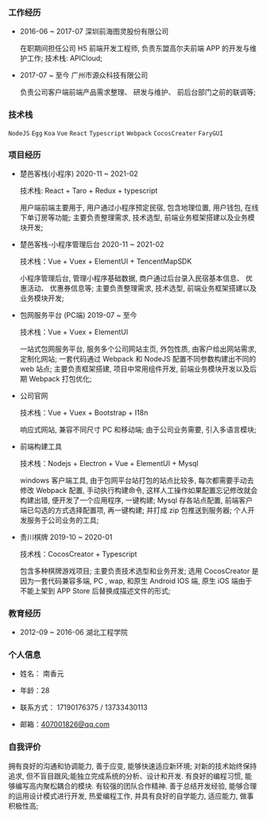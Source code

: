 ### 工作经历

+ 2016-06 ~ 2017-07 深圳前海图灵股份有限公司

    在职期间担任公司 H5 前端开发工程师, 负责东盟高尔夫前端 APP 的开发与维护工作; 技术栈: APICloud;

+ 2017-07 ~ 至今  广州市源众科技有限公司

    负责公司客户端前端产品需求整理、 研发与维护、 前后台部门之前的联调等;

### 技术栈

 `NodeJS`  `Egg`  `Koa`  `Vue`  `React`  `Typescript`  `Webpack`  `CocosCreater`  `FaryGUI`

### 项目经历

+ 楚邑客栈(小程序)  2020-11 ~ 2021-02

  技术栈: React + Taro + Redux + typescript

  用户端前端主要用于, 用户通过小程序预定民宿, 包含地理位置, 用户钱包, 在线下单订房等功能; 主要负责整理需求, 技术选型, 前端业务框架搭建以及业务模块开发;

+ 楚邑客栈-小程序管理后台  2020-11 ~ 2021-02

  技术栈：Vue + Vuex + ElementUI + TencentMapSDK
  
  小程序管理后台, 管理小程序基础数据, 商户通过后台录入民宿基本信息、 优惠活动、 优惠券信息等; 主要负责整理需求, 技术选型, 前端业务框架搭建以及业务模块开发;

+ 包网服务平台 (PC端)  2019-07 ~ 至今
  
  技术栈：Vue + Vuex + ElementUI

  一站式包网服务平台, 服务多个公司网站主页, 外包性质, 由客户给出网站需求, 定制化网站;  一套代码通过 Webpack 和 NodeJS 配置不同参数构建出不同的 web 站点; 主要负责框架搭建, 项目中常用组件开发, 前端业务模块开发以及后期 Webpack 打包优化;

+ 公司官网 
 
  技术栈：Vue + Vuex + Bootstrap + I18n
  
  响应式网站, 兼容不同尺寸 PC 和移动端; 由于公司业务需要, 引入多语言模块; 

+ 前端构建工具  
 
  技术栈：Nodejs + Electron + Vue + ElementUI + Mysql

  windows 客户端工具, 由于包网平台站打包的站点比较多, 每次都需要手动去修改 Webpack 配置, 手动执行构建命令, 这样人工操作如果配置忘记修改就会构建出错, 便开发了一个应用程序, 一键构建; Mysql 存各站点配置, 前端客户端已勾选的方式选择配置项, 再一键构建; 并打成 zip 包推送到服务器; 个人开发服务于公司业务的工具;

+ 贵川棋牌  2019-10 ~ 2020-01

  技术栈：CocosCreator + Typescript

  包含多种棋牌游戏项目; 主要负责技术选型和业务开发; 选用 CocosCreator 是因为一套代码兼容多端, PC , wap, 和原生 Android IOS 端, 原生 iOS 端由于不能上架到 APP Store 后替换成描述文件的形式;

### 教育经历
  
+ 2012-09 ~ 2016-06   湖北工程学院

### 个人信息

+ 姓名： 南香元

+ 年龄：28

+ 联系方式： 17190176375  /  13733430113

+ 邮箱：407001826@qq.com

### 自我评价
  
  拥有良好的沟通和协调能力, 善于应变, 能够快速适应新环境; 对新的技术始终保持追求, 但不盲目跟风;能独立完成系统的分析、设计和开发. 有良好的编程习惯, 能够编写高内聚松耦合的模块. 有较强的团队合作精神. 善于总结开发经验, 能够合理的运用设计模式进行开发, 热爱编程工作, 并具有良好的自学能力, 适应能力, 做事积极性高;